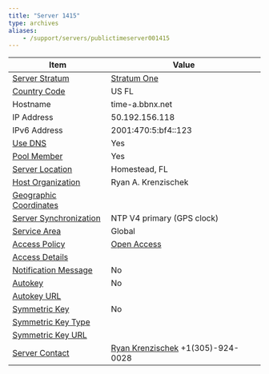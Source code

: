 ```yaml
---
title: "Server 1415"
type: archives
aliases:
    - /support/servers/publictimeserver001415
---
```


| Item | Value |
| ----- | ----- |
| [Server Stratum](/support/servers/serverstratum) | [Stratum One](/support/servers/stratumonetimeservers) |
| [Country Code](/support/servers/countrycode) | US FL |
| Hostname |  time-a.bbnx.net |
| IP Address |  50.192.156.118 |
| IPv6 Address |  2001:470:5:bf4::123 |
| [Use DNS](/support/servers/usedns) | Yes |
| [Pool Member](/support/servers/poolmember) | Yes |
| [Server Location](/support/servers/serverlocation) |  Homestead, FL  |
| [Host Organization](/support/servers/hostorganization) |  Ryan A. Krenzischek |
| [ Geographic Coordinates](/support/servers/geographiccoordinates) | |
| [Server Synchronization](/support/servers/serversynchronization) |  NTP V4 primary (GPS clock)  |
| [Service Area](/support/servers/servicearea) | Global |
| [Access Policy](/support/servers/accesspolicy) | [Open Access](/support/servers/openaccess) |
| [Access Details](/support/servers/accessdetails) |  |
| [Notification Message](/support/servers/notificationmessage) | No |
| [Autokey](/support/servers/autokey) | No |
| [Autokey URL](/support/servers/autokeyurl) | |
| [Symmetric Key](/support/servers/symmetrickey) | No |
| [Symmetric Key Type](/support/servers/symmetrickeytype) | |
| [Symmetric Key URL](/support/servers/symmetrickeyurl) | |
| [Server Contact](/support/servers/servercontact) | [ Ryan Krenzischek](mailto:ryan@bbnx.net) +1(305)-924-0028 |